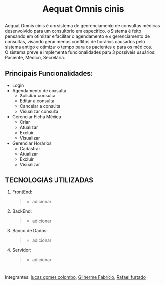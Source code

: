 # <p align="center">Aequat Omnis cinis</p>

Aequat Omnis cinis é um sistema de genrenciamento de consultas médicas desenvolvido para um consultório em específico. o Sistema é feito pensando em otimizar e facilitar o agendamento e o gerenciamento de consultas, visando gerar menos conflitos de horários causados pelo sistema antigo e otimizar o tempo para os pacientes e para os médicos.<br>
O sistema preve e implementa funcionalidades para 3 possiveis usuários: Paciente, Médico, Secretária.

## Principais Funcionalidades:
- Login
- Agendamento de consulta
    - Solicitar consulta
    - Editar a consulta
    - Cancelar a consulta
    - Visualizar consulta 
- Gerenciar Ficha Médica
    - Criar 
    - Atualizar 
    - Excluir
    - Visualizar
- Gerenciar Horários
    - Cadastrar
    - Atualizar
    - Excluir
    - Visualizar


## TECNOLOGIAS UTILIZADAS
1. FrontEnd:
   >- adicionar
2. BackEnd:
   >- adicionar
3. Banco de Dados:
   >- adicionar
4. Servidor:
   >- adicionar

#
Integrantes: [lucas gomes colombo](https://github.com/LucasgColombo), [Gilherme Fabrício](https://github.com/GuiDev115), [Rafael furtado](https://github.com/zSchwi)
